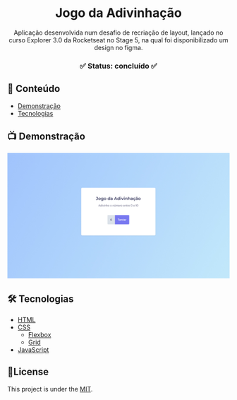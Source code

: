 <div align="center">
	<h1 align="center">Jogo da Adivinhação</h1>
	<p align="center">Aplicação desenvolvida num desafio de recriação de layout, lançado no curso Explorer 3.0 da Rocketseat no Stage 5, na qual foi disponibilizado um design no figma.</p>
</div>
<h3  align="center">
		✅ Status: concluído ✅
</h3>

## :page_facing_up: Conteúdo

- [Demonstração](#tv-demonstração)
- [Tecnologias](#hammer_and_wrench-tecnologias)

## :tv: Demonstração

<p align="center">
  <img alt="Demonstração" src="/readme/img1.jpg" width="800">
</p>

## :hammer_and_wrench: Tecnologias

- [HTML](https://developer.mozilla.org/pt-BR/docs/Web/HTML)
- [CSS](https://developer.mozilla.org/pt-BR/docs/Web/CSS)
  - [Flexbox](https://developer.mozilla.org/pt-BR/docs/Web/CSS/CSS_Flexible_Box_Layout/Basic_Concepts_of_Flexbox)
  - [Grid](https://developer.mozilla.org/en-US/docs/Learn/CSS/CSS_layout/Grids)
- [JavaScript](https://developer.mozilla.org/en-US/docs/Web/JavaScript/Guide)

## 📕License

This project is under the [MIT](./LICENSE).

